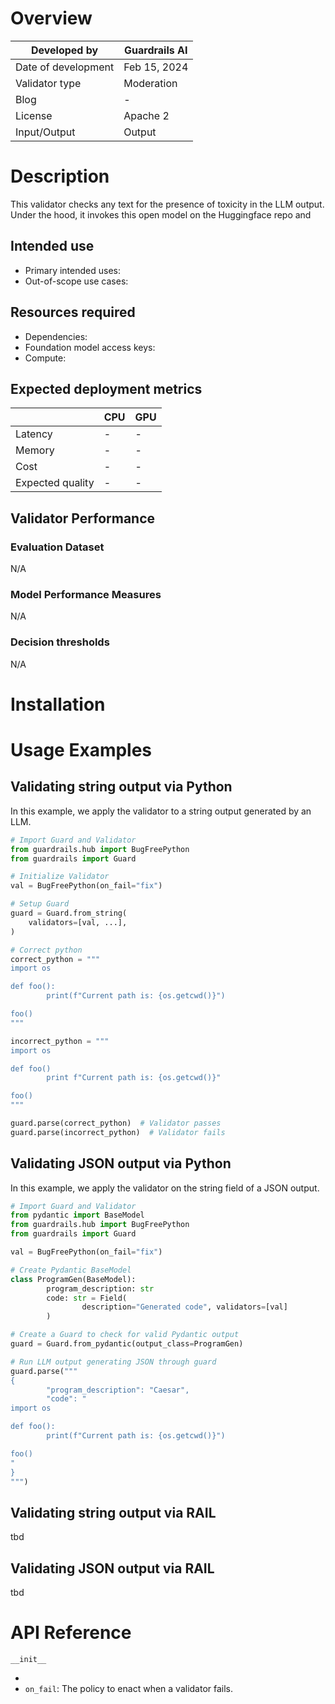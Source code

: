 # Overview

| Developed by | Guardrails AI |
| --- | --- |
| Date of development | Feb 15, 2024 |
| Validator type | Moderation |
| Blog | - |
| License | Apache 2 |
| Input/Output | Output |

# Description

This validator checks any text for the presence of toxicity in the LLM output. Under the hood, it invokes this open model on the Huggingface repo and 

## Intended use

- Primary intended uses:
- Out-of-scope use cases:

## Resources required

- Dependencies:
- Foundation model access keys:
- Compute:

## Expected deployment metrics

|  | CPU | GPU |
| --- | --- | --- |
| Latency | - | - |
| Memory | - | - |
| Cost | - | - |
| Expected quality | - | - |

## Validator Performance

### Evaluation Dataset

N/A

### Model Performance Measures

N/A

### Decision thresholds

N/A

# Installation

# Usage Examples

## Validating string output via Python

In this example, we apply the validator to a string output generated by an LLM.

```python
# Import Guard and Validator
from guardrails.hub import BugFreePython
from guardrails import Guard

# Initialize Validator
val = BugFreePython(on_fail="fix")

# Setup Guard
guard = Guard.from_string(
    validators=[val, ...],
)

# Correct python
correct_python = """
import os

def foo():
		print(f"Current path is: {os.getcwd()}")

foo()
"""

incorrect_python = """
import os

def foo()
		print f"Current path is: {os.getcwd()}"

foo()
"""

guard.parse(correct_python)  # Validator passes
guard.parse(incorrect_python)  # Validator fails
```

## Validating JSON output via Python

In this example, we apply the validator on the string field of a JSON output.

```python
# Import Guard and Validator
from pydantic import BaseModel
from guardrails.hub import BugFreePython
from guardrails import Guard

val = BugFreePython(on_fail="fix")

# Create Pydantic BaseModel
class ProgramGen(BaseModel):
		program_description: str
		code: str = Field(
				description="Generated code", validators=[val]
		)

# Create a Guard to check for valid Pydantic output
guard = Guard.from_pydantic(output_class=ProgramGen)

# Run LLM output generating JSON through guard
guard.parse("""
{
		"program_description": "Caesar",
		"code": "
import os

def foo():
		print(f"Current path is: {os.getcwd()}")

foo()
"
}
""")
```

## Validating string output via RAIL

tbd

## Validating JSON output via RAIL

tbd

# API Reference

`__init__`

- 
- `on_fail`: The policy to enact when a validator fails.
